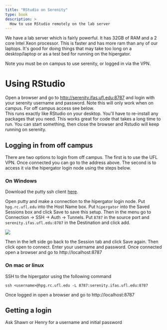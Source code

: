 ```yaml
---
title: "RStudio on Serenity"
type: book
description: >
  How to use RStudio remotely on the lab server
---
```


We have a lab server which is fairly powerful. It has 32GB of RAM and a 2 core Intel Xeon processor. This is faster and has more ram than any of our laptops. It's good for doing things that may take too long on a desktop/laptop or as a test bed for running on the hipergator.  

Note you must be on campus to use serenity, or logged in via the VPN. 

# Using RStudio
Open a browser and go to http://serenity.ifas.ufl.edu:8787 and login with your serenity username and password. Note this will only work when on campus. For off campus access see below.  
This runs exactly like RStudio on your desktop. You'll have to re-install any packages that you need.
This works great for code that takes a long time to run. You can start something, then close the browser and Rstudio will keep running on serenity. 

## Logging in from off campus
There are two options to login from off campus. The first is to use the UFL VPN. Once connected you can go to the address above. The second is to access it via the hipergator login node using the steps below.

### On Windows  
Download the putty ssh client [here](https://the.earth.li/~sgtatham/putty/latest/w64/putty.exe).

Open putty and make a connection to the hipergator login node. Put `hpg.rc.ufl.edu` into the Host Name box. Put `hipergator` into the Saved Sessions box and click Save to save this setup. Then in the menu go to Connection -> SSH -> Auth -> Tunnels. Put `8787` in the source port and `serenity.ifas.ufl.edu:8787` in the Destination and click add. 

![](https://i.imgur.com/gEtmuCn.png)

Then in the left side go back to the Session tab and click Save again. Then click open to connect. Enter your username and password. Once connected open a browser and go to http://localhost:8787

### On mac or linux  
SSH to the hipergator using the following command   

`ssh <username>@hpg.rc.ufl.edu -L 8787:serenity.ifas.ufl.edu:8787`

Once logged in open a browser and go to http://localhost:8787


## Getting a login
Ask Shawn or Henry for a username and initial password